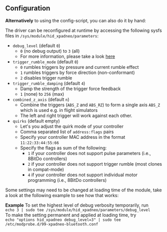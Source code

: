 ## Configuration

**Alternatively** to using the config-script, you can also do it by hand:

The driver can be reconfigured at runtime by accessing the following sysfs
files in `/sys/module/hid_xpadneo/parameters`:

* `debug_level` (default `0`)
  * `0` (no debug output) to `3` (all)
  * For more information, please take a look [here](https://atar-axis.github.io/xpadneo/#debugging)
* `trigger_rumble_mode` (default `0`)
  * `0` rumbles triggers by pressure and current rumble effect
  * `1` rumbles triggers by force direction (non-conformant)
  * `2` disables trigger rumble
* `trigger_rumble_damping` (default `4`)
  * Damp the strength of the trigger force feedback
  * `1` (none) to `256` (max)
* `combined_z_axis` (default `n`)
  * Combine the triggers (`ABS_Z` and `ABS_RZ`) to form a single axis `ABS_Z` which is used e.g. in flight simulators
  * The left and right trigger will work against each other.
* `quirks` (default empty)
  * Let's you adjust the quirk mode of your controller
  * Comma separated list of `address:flags` pairs
  * Specify your controller MAC address in the format `11:22:33:44:55:66`
  * Specify the flags as sum of the following:
    * `1` if your controller does not support pulse parameters (i.e., 8BitDo controllers)
    * `2` if your controller does not support trigger rumble (most clones in compat-mode)
    * `4` if your controller does not support individual motor programming (i.e., 8BitDo controllers)

Some settings may need to be changed at loading time of the module, take a look at the following example to see how that works:
  
**Example**
To set the highest level of debug verbosity temporarily, run  
`echo 3 | sudo tee /sys/module/hid_xpadneo/parameters/debug_level`  
To make the setting permanent and applied at loading time, try  
`echo "options hid_xpadneo debug_level=3" | sudo tee /etc/modprobe.d/99-xpadneo-bluetooth.conf`
